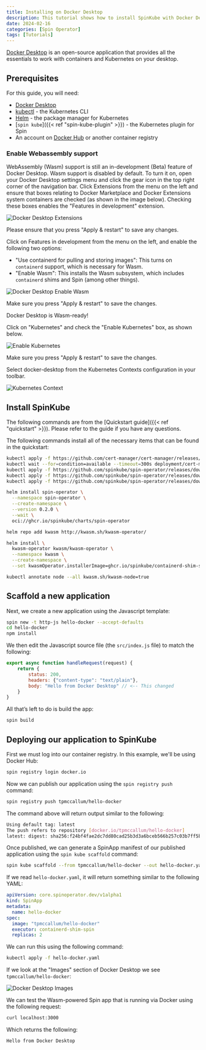 ```yaml
---
title: Installing on Docker Desktop
description: This tutorial shows how to install SpinKube with Docker Desktop.
date: 2024-02-16
categories: [Spin Operator]
tags: [Tutorials]
---
```


[Docker Desktop](https://docs.docker.com/desktop/) is an open-source application that provides all
the essentials to work with containers and Kubernetes on your desktop.

## Prerequisites

For this guide, you will need:

- [Docker Desktop](https://docs.docker.com/get-docker/)
- [kubectl](https://kubernetes.io/docs/tasks/tools/) - the Kubernetes CLI
- [Helm](https://helm.sh/docs/intro/install/) - the package manager for Kubernetes
- [`spin kube`]({{< ref "spin-kube-plugin" >}}) - the Kubernetes plugin for Spin
- An account on [Docker Hub](https://hub.docker.com/) or another container registry

### Enable Webassembly support

WebAssembly (Wasm) support is still an in-development (Beta) feature of Docker Desktop. Wasm support
is disabled by default. To turn it on, open your Docker Desktop settings menu and click the gear
icon in the top right corner of the navigation bar. Click Extensions from the menu on the left and
ensure that boxes relating to Docker Marketplace and Docker Extensions system containers are checked
(as shown in the image below). Checking these boxes enables the "Features in development" extension.

![Docker Desktop Extensions](/docker-desktop-extensions.png)

Please ensure that you press "Apply & restart" to save any changes.

Click on Features in development from the menu on the left, and enable the following two options:

- "Use containerd for pulling and storing images": This turns on `containerd` support, which is
  necessary for Wasm.
- "Enable Wasm": This installs the Wasm subsystem, which includes `containerd` shims and Spin (among
  other things).

![Docker Desktop Enable Wasm](/docker-desktop-enable-wasm.png)

Make sure you press "Apply & restart" to save the changes.

Docker Desktop is Wasm-ready!

Click on "Kubernetes" and check the "Enable Kubernetes" box, as shown below.

![Enable Kubernetes](/docker-desktop-enable-kubernetes.png)

Make sure you press "Apply & restart" to save the changes.

Select docker-desktop from the Kubernetes Contexts configuration in your toolbar.

![Kubernetes Context](/docker-desktop-context.png)

## Install SpinKube

The following commands are from the [Quickstart guide]({{< ref "quickstart" >}}). Please refer to
the guide if you have any questions.

The following commands install all of the necessary items that can be found in the quickstart:

```bash
kubectl apply -f https://github.com/cert-manager/cert-manager/releases/download/v1.14.3/cert-manager.yaml
kubectl wait --for=condition=available --timeout=300s deployment/cert-manager-webhook -n cert-manager
kubectl apply -f https://github.com/spinkube/spin-operator/releases/download/v0.2.0/spin-operator.crds.yaml
kubectl apply -f https://github.com/spinkube/spin-operator/releases/download/v0.2.0/spin-operator.runtime-class.yaml
kubectl apply -f https://github.com/spinkube/spin-operator/releases/download/v0.2.0/spin-operator.shim-executor.yaml

helm install spin-operator \
  --namespace spin-operator \
  --create-namespace \
  --version 0.2.0 \
  --wait \
  oci://ghcr.io/spinkube/charts/spin-operator

helm repo add kwasm http://kwasm.sh/kwasm-operator/

helm install \
  kwasm-operator kwasm/kwasm-operator \
  --namespace kwasm \
  --create-namespace \
  --set kwasmOperator.installerImage=ghcr.io/spinkube/containerd-shim-spin/node-installer:v0.15.1

kubectl annotate node --all kwasm.sh/kwasm-node=true
```

## Scaffold a new application

Next, we create a new application using the Javascript template:

```bash
spin new -t http-js hello-docker --accept-defaults
cd hello-docker
npm install
```

We then edit the Javascript source file (the `src/index.js` file) to match the following:

```javascript
export async function handleRequest(request) {
    return {
        status: 200,
        headers: {"content-type": "text/plain"},
        body: "Hello from Docker Desktop" // <-- This changed
    }
}
```

All that’s left to do is build the app:

```bash
spin build
```

## Deploying our application to SpinKube

First we must log into our container registry. In this example, we'll be using Docker Hub:

```bash
spin registry login docker.io
```

Now we can publish our application using the `spin registry push` command:

```bash
spin registry push tpmccallum/hello-docker
```

The command above will return output similar to the following:

```bash
Using default tag: latest
The push refers to repository [docker.io/tpmccallum/hello-docker]
latest: digest: sha256:f24bf4fae2dc7dd80cad25b3d3a6bceb566b257c03b7ff5b9dd9fe36b05f06e0 size: 695
```

Once published, we can generate a SpinApp manifest of our published application using the `spin kube
scaffold` command:

```bash
spin kube scaffold --from tpmccallum/hello-docker --out hello-docker.yaml
```

If we read `hello-docker.yaml`, it will return something similar to the following YAML:

```yaml
apiVersion: core.spinoperator.dev/v1alpha1
kind: SpinApp
metadata:
  name: hello-docker
spec:
  image: "tpmccallum/hello-docker"
  executor: containerd-shim-spin
  replicas: 2
```

We can run this using the following command:

```bash
kubectl apply -f hello-docker.yaml
```

If we look at the "Images" section of Docker Desktop we see `tpmccallum/hello-docker`:

![Docker Desktop Images](/docker-desktop-images.png)

We can test the Wasm-powered Spin app that is running via Docker using the following request:

```bash
curl localhost:3000
```

Which returns the following:

```bash
Hello from Docker Desktop
```
